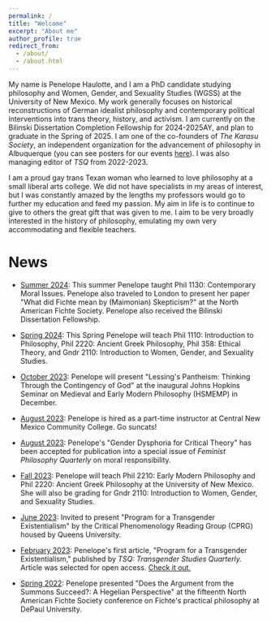 ```yaml
---
permalink: /
title: "Welcome"
excerpt: "About me"
author_profile: true
redirect_from: 
  - /about/
  - /about.html
---
```


My name is Penelope Haulotte, and I am a PhD candidate studying philosophy and Women, Gender, and Sexuality Studies (WGSS) at the University of New Mexico. My work generally focuses on historical reconstructions of German idealist philosophy and contemporary political interventions into trans theory, history, and activism. I am currently on the Bilinski Dissertation Completion Fellowship for 2024-2025AY, and plan to graduate in the Spring of 2025. I am one of the co-founders of _The Karasu Society_, an independent organization for the advancement of philosophy in Albuquerque (you can see posters for our events [here](https://penelopehaulotte.github.io/files/Karasu%20Posters.pdf)). I was also managing editor of _TSQ_ from 2022-2023.

I am a proud gay trans Texan woman who learned to love philosophy at a small liberal arts college. We did not have specialists in my areas of interest, but I was constantly amazed by the lengths my professors would go to further my education and feed my passion. My aim in life is to continue to give to others the great gift that was given to me. I aim to be very broadly interested in the history of philosophy, emulating my own very accommodating and flexible teachers.

News
======
- <u>Summer 2024</u>: This summer Penelope taught Phil 1130: Contemporary Moral Issues. Penelope also traveled to London to present her paper "What did Fichte mean by (Maimonian) Skepticism?" at the North American Fichte Society. Penelope also received the Bilinski Dissertation Fellowship.

- <u>Spring 2024</u>: This Spring Penelope will teach Phil 1110: Introduction to Philosophy, Phil 2220: Ancient Greek Philosophy, Phil 358: Ethical Theory, and Gndr 2110: Introduction to Women, Gender, and Sexuality Studies. 

- <u>October 2023</u>: Penelope will present "Lessing's Pantheism: Thinking Through the Contingency of God" at the inaugural Johns Hopkins Seminar on Medieval and Early Modern Philosophy (HSMEMP) in December. 

- <u>August 2023</u>: Penelope is hired as a part-time instructor at Central New Mexico Community College. Go suncats!
  
- <u>August 2023</u>: Penelope's "Gender Dysphoria for Critical Theory" has been accepted for publication into a special issue of _Feminist Philosophy Quarterly_ on moral responsibility.

- <u>Fall 2023</u>: Penelope will teach Phil 2210: Early Modern Philosophy and Phil 2220: Ancient Greek Philosophy at the University of New Mexico. She will also be grading for Gndr 2110: Introduction to Women, Gender, and Sexuality Studies.

- <u>June 2023</u>: Invited to present "Program for a Transgender Existentialism" by the Critical Phenomenology Reading Group (CPRG) housed by Queens University. 

- <u>February 2023</u>: Penelope's first article, "Program for a Transgender Existentialism," published by _TSQ: Transgender Studies Quarterly._ Article was selected for open access. [Check it out.](https://read.dukeupress.edu/tsq/article/10/1/32/357429/Program-for-a-Transgender-Existentialism)

- <u>Spring 2022</u>: Penelope presented "Does the Argument from the Summons Succeed?: A Hegelian Perspective" at the fifteenth North American Fichte Society conference on Fichte's practical philosophy at DePaul University. 
